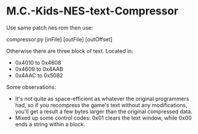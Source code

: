 # M.C.-Kids-NES-text-Compressor

Use same patch nes rom then use:

compressor.py [inFile] [outFile] [outOffset]

Otherwise there are three block of text. Located in:

- 0x4010 to 0x4608
- 0x4609 to 0x4AAB
- 0x4AAC to 0x5082

Some observations:

- It's not quite as space-efficient as whatever the original programmers had, so if you recompress the game's text without any modifications, you'll get a result a few bytes larger than the original compressed data.
- Mixed up some control codes: 0x01 clears the text window, while 0x00 ends a string within a block.
 
